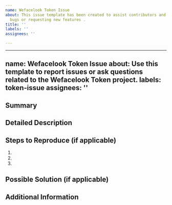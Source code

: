 ```yaml
---
name: Wefacelook Token Issue
about: This issue template has been created to assist contributors and users in reporting
  bugs or requesting new features .
title: ''
labels: ''
assignees: ''

---
```


---
name: Wefacelook Token Issue
about: Use this template to report issues or ask questions related to the Wefacelook Token project.
labels: token-issue
assignees: ''
---

## Summary

<!--
Please provide a brief, clear summary of the issue or question you have. This helps us understand the purpose of your issue.
-->

## Detailed Description

<!--
If necessary, provide a more detailed explanation of the issue or question you have. This helps us understand the context and provide a more accurate response.
-->

## Steps to Reproduce (if applicable)

<!--
If you are reporting a bug, please provide the steps to reproduce the issue. This will help us identify the problem and provide a solution more quickly.
-->

1.
2.
3.

## Possible Solution (if applicable)

<!--
If you have any ideas about how to resolve the issue or answer the question, please provide them here. This is optional, but your suggestions might be helpful to us.
-->

## Additional Information

<!--
Include any other relevant information or screenshots related to the issue or question that might help us understand it better.
-->
